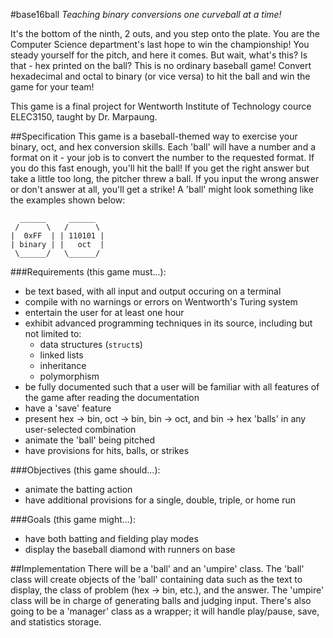 #base16ball
*Teaching binary conversions one curveball at a time!*

It's the bottom of the ninth, 2 outs, and you step onto the plate. You are the Computer Science 
department's last hope to win the championship! You steady yourself for the pitch, and here it 
comes. But wait, what's this? Is that - hex printed on the ball? This is no ordinary 
baseball game! Convert hexadecimal and octal to binary (or vice versa) to hit the ball and win the 
game for your team!

This game is a final project for Wentworth Institute of Technology cource ELEC3150, taught by
Dr. Marpaung.

##Specification
This game is a baseball-themed way to exercise your binary, oct, and hex conversion skills. Each
'ball' will have a number and a format on it - your job is to convert the number to the requested
format. If you do this fast enough, you'll hit the ball! If you get the right answer but take a
little too long, the pitcher threw a ball. If you input the wrong answer or don't answer at all,
you'll get a strike! A 'ball' might look something like the examples shown below:
```
  ______     ______
 /      \   /      \
|  0xFF  | | 110101 |
| binary | |   oct  |
 \______/   \______/
```
###Requirements (this game must...):
* be text based, with all input and output occuring on a terminal
* compile with no warnings or errors on Wentworth's Turing system
* entertain the user for at least one hour
* exhibit advanced programming techniques in its source, including but not limited to:
  * data structures (`struct`s)
  * linked lists
  * inheritance
  * polymorphism
* be fully documented such that a user will be familiar with all features of the game after reading
  the documentation
* have a 'save' feature
* present hex -> bin, oct -> bin, bin -> oct, and bin -> hex 'balls' in any user-selected combination
* animate the 'ball' being pitched
* have provisions for hits, balls, or strikes

###Objectives (this game should...):
* animate the batting action
* have additional provisions for a single, double, triple, or home run

###Goals (this game might...):
* have both batting and fielding play modes
* display the baseball diamond with runners on base

##Implementation
There will be a 'ball' and an 'umpire' class. The 'ball' class will create objects of the 'ball'
containing data such as the text to display, the class of problem (hex -> bin, etc.), and the
answer. The 'umpire' class will be in charge of generating balls and judging input. There's also
going to be a 'manager' class as a wrapper; it will handle play/pause, save, and statistics storage.
